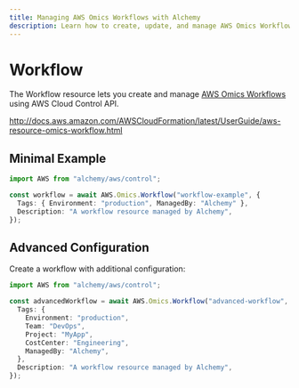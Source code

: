 ```yaml
---
title: Managing AWS Omics Workflows with Alchemy
description: Learn how to create, update, and manage AWS Omics Workflows using Alchemy Cloud Control.
---
```


# Workflow

The Workflow resource lets you create and manage [AWS Omics Workflows](https://docs.aws.amazon.com/omics/latest/userguide/) using AWS Cloud Control API.

http://docs.aws.amazon.com/AWSCloudFormation/latest/UserGuide/aws-resource-omics-workflow.html

## Minimal Example

```ts
import AWS from "alchemy/aws/control";

const workflow = await AWS.Omics.Workflow("workflow-example", {
  Tags: { Environment: "production", ManagedBy: "Alchemy" },
  Description: "A workflow resource managed by Alchemy",
});
```

## Advanced Configuration

Create a workflow with additional configuration:

```ts
import AWS from "alchemy/aws/control";

const advancedWorkflow = await AWS.Omics.Workflow("advanced-workflow", {
  Tags: {
    Environment: "production",
    Team: "DevOps",
    Project: "MyApp",
    CostCenter: "Engineering",
    ManagedBy: "Alchemy",
  },
  Description: "A workflow resource managed by Alchemy",
});
```

